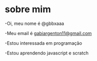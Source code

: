 # sobre mim
-Oi, meu nome é @gbbxaaa

-Meu email é gabiargenton11@gmail.com

-Estou interessada em programação 

-Estou aprendendo javascript e scratch
